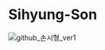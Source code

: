 # Sihyung-Son

![github_손시형_ver1](https://user-images.githubusercontent.com/29723695/135609720-5b54e802-24f4-4c87-ad8c-52d30df98f4a.png)

